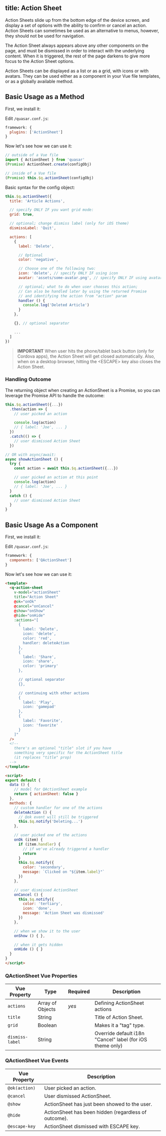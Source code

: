 title: Action Sheet
---
Action Sheets slide up from the bottom edge of the device screen, and display a set of options with the ability to confirm or cancel an action. Action Sheets can sometimes be used as an alternative to menus, however, they should not be used for navigation.

The Action Sheet always appears above any other components on the page, and must be dismissed in order to interact with the underlying content. When it is triggered, the rest of the page darkens to give more focus to the Action Sheet options.

<input type="hidden" data-fullpage-demo="popups/action-sheet">

Action Sheets can be displayed as a list or as a grid, with icons or with avatars. They can be used either as a component in your Vue file templates, or as a globally available method.

## Basic Usage as a Method
First, we install it:

Edit `/quasar.conf.js`:
```js
framework: {
  plugins: ['ActionSheet']
}
```

Now let's see how we can use it:
``` js
// outside of a Vue file
import { ActionSheet } from 'quasar'
(Promise) ActionSheet.create(configObj)

// inside of a Vue file
(Promise) this.$q.actionSheet(configObj)
```

Basic syntax for the config object:
``` js
this.$q.actionSheet({
  title: 'Article Actions',

  // specify ONLY IF you want grid mode:
  grid: true,

  // optional; change dismiss label (only for iOS theme)
  dismissLabel: 'Quit',

  actions: [
    {
      label: 'Delete',

      // Optional
      color: 'negative',

      // Choose one of the following two:
      icon: 'delete', // specify ONLY IF using icon
      avatar: 'assets/some-avatar.png', // specify ONLY IF using avatar

      // optional; what to do when user chooses this action;
      // Can also be handled later by using the returned Promise
      // and identifying the action from "action" param
      handler () {
        console.log('Deleted Article')
      }
    },

    {}, // optional separator

    ...
  ]
})
```

> **IMPORTANT**
> When user hits the phone/tablet back button (only for Cordova apps), the Action Sheet will get closed automatically.
> Also, when on a desktop browser, hitting the &lt;ESCAPE&gt; key also closes the Action Sheet.

### Handling Outcome
The returning object when creating an ActionSheet is a Promise, so you can leverage the Promise API to handle the outcome:

```js
this.$q.actionSheet({...})
  .then(action => {
    // user picked an action

    console.log(action)
    // { label: 'Joe', ... }
  })
  .catch(() => {
    // user dismissed Action Sheet
  })

// OR with async/await:
async showActionSheet () {
  try {
    const action = await this.$q.actionSheet({...})

    // user picked an action at this point
    console.log(action)
    // { label: 'Joe', ... }
  }
  catch () {
    // user dismissed Action Sheet
  }
}
```

## Basic Usage As a Component
First, we install it:

Edit `/quasar.conf.js`:
```js
framework: {
  components: ['QActionSheet']
}
```

Now let's see how we can use it:
```html
<template>
  <q-action-sheet
    v-model="actionSheet"
    title="Action Sheet"
    @ok="onOk"
    @cancel="onCancel"
    @show="onShow"
    @hide="onHide"
    :actions="[
      {
        label: 'Delete',
        icon: 'delete',
        color: 'red',
        handler: deleteAction
      },
      {
        label: 'Share',
        icon: 'share',
        color: 'primary'
      },

      // optional separator
      {},

      // continuing with other actions
      {
        label: 'Play',
        icon: 'gamepad'
      },
      {
        label: 'Favorite',
        icon: 'favorite'
      }
    ]"
  />
  <!--
    there's an optional "title" slot if you have
    something very specific for the ActionSheet title
    (it replaces "title" prop)
  -->
</template>

<script>
export default {
  data () {
    // model for QActionSheet example
    return { actionSheet: false }
  },
  methods: {
    // custom handler for one of the actions
    deleteAction () {
      // @ok event will still be triggered
      this.$q.notify('Deleting...')
    },

    // user picked one of the actions
    onOk (item) {
      if (item.handler) {
        // if we've already triggered a handler
        return
      }
      this.$q.notify({
        color: 'secondary',
        message: `Clicked on "${item.label}"`
      })
    },

    // user dismissed ActionSheet
    onCancel () {
      this.$q.notify({
        color: 'tertiary',
        icon: 'done',
        message: 'Action Sheet was dismissed'
      })
    },

    // when we show it to the user
    onShow () { },

    // when it gets hidden
    onHide () { }
  }
}
</script>
```

### QActionSheet Vue Properties
| Vue Property | Type | Required | Description |
| --- | --- | --- | --- |
| `actions` | Array of Objects | *yes* | Defining ActionSheet actions |
| `title` | String |  | Title of Action Sheet. |
| `grid` | Boolean |  | Makes it a "tag" type. |
| `dismiss-label` | String |  | Override default i18n "Cancel" label (for iOS theme only) |

### QActionSheet Vue Events
| Vue Property | Description |
| --- | --- |
| `@ok(action)` | User picked an action. |
| `@cancel` | User dismissed ActionSheet. |
| `@show` | ActionSheet has just been showed to the user. |
| `@hide` | ActionSheet has been hidden (regardless of outcome). |
| `@escape-key` | ActionSheet dismissed with ESCAPE key. |
